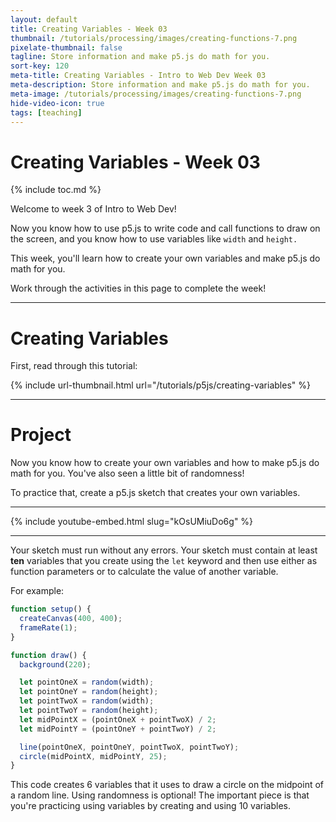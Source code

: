 ```yaml
---
layout: default
title: Creating Variables - Week 03
thumbnail: /tutorials/processing/images/creating-functions-7.png
pixelate-thumbnail: false
tagline: Store information and make p5.js do math for you.
sort-key: 120
meta-title: Creating Variables - Intro to Web Dev Week 03
meta-description: Store information and make p5.js do math for you.
meta-image: /tutorials/processing/images/creating-functions-7.png
hide-video-icon: true
tags: [teaching]
---
```


# Creating Variables - Week 03

{% include toc.md %}

Welcome to week 3 of Intro to Web Dev!

Now you know how to use p5.js to write code and call functions to draw on the screen, and you know how to use variables like `width` and `height.`

This week, you'll learn how to create your own variables and make p5.js do math for you.

Work through the activities in this page to complete the week!

---

# Creating Variables

First, read through this tutorial:

{% include url-thumbnail.html url="/tutorials/p5js/creating-variables" %}

---

# Project

Now you know how to create your own variables and how to make p5.js do math for you. You've also seen a little bit of randomness!

To practice that, create a p5.js sketch that creates your own variables.

---

{% include youtube-embed.html slug="kOsUMiuDo6g" %}

---

Your sketch must run without any errors. Your sketch must contain at least **ten** variables that you create using the `let` keyword and then use either as function parameters or to calculate the value of another variable.

For example:

```javascript
function setup() {
  createCanvas(400, 400);
  frameRate(1);
}

function draw() {
  background(220);

  let pointOneX = random(width);
  let pointOneY = random(height);
  let pointTwoX = random(width);
  let pointTwoY = random(height);
  let midPointX = (pointOneX + pointTwoX) / 2;
  let midPointY = (pointOneY + pointTwoY) / 2;

  line(pointOneX, pointOneY, pointTwoX, pointTwoY);
  circle(midPointX, midPointY, 25);
}
```

This code creates 6 variables that it uses to draw a circle on the midpoint of a random line. Using randomness is optional! The important piece is that you're practicing using variables by creating and using 10 variables.
